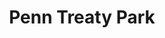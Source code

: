 ---
pid: PT401
title: Penn Treaty Park
location_transcription: 
zipcode: '19140'
outside_phl: 
neighborhood: Hunting Park
age: '61'
age_range: 60-69
instagram: 
image_file_name: PT_401.jpg
proposal_transcription: Pier Penn Treaty Park (with sailboat)
topic: Environment,Family,Neighborhoods,Sports
topic_summary: 0, 0, 0, 0
type: Infrastructure,Space,Park
keywords_other: Pier
credit: John A McBow
image_labels: 
twitter: 
facebook: 
permalink: "/monuments/pt401/"
layout: item-page
---